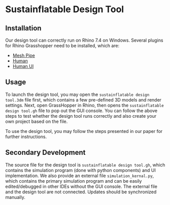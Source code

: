 # Sustainflatable Design Tool

## Installation
Our design tool can correctly run on Rhino 7.4 on Windows. Several plugins for Rhino Grasshopper need to be installed, which are: 

- [Mesh Pipe](https://www.grasshopper3d.com/forum/topics/mesh-pipe)
- [Human](https://www.food4rhino.com/en/app/human)
- [Human UI](https://www.food4rhino.com/en/app/human-ui)

## Usage
To launch the design tool, you may open the `sustainflatable design tool.3dm` file first, which contains a few pre-defined 3D models and render settings. Next, open GrassHopper in Rhino, then opens the `sustainflatable design tool.gh` file to pop out the GUI console. You can follow the above steps to test whether the design tool runs correctly and also create your own project based on the file.

To use the design tool, you may follow the steps presented in our paper for further instructions.

## Secondary Development
The source file for the design tool is `sustainflatable design tool.gh`, which contains the simulation program (done with python components) and UI implementation. We also provide an external file `simulation_kernal.py`, which contains the primary simulation program and can be easily edited/debugged in other IDEs without the GUI console. The external file and the design tool are not connected. Updates should be synchronized manually.
